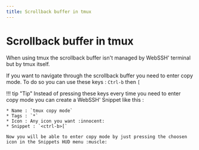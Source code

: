 ```yaml
---
title: Scrollback buffer in tmux
---
```


# Scrollback buffer in tmux
When using tmux the scrollback buffer isn't managed by WebSSH' terminal but by tmux itself.

If you want to navigate through the scrollback buffer you need to enter copy mode. 
To do so you can use these keys :
`Ctrl-b` then `[`

!!! tip "Tip"
    Instead of pressing these keys every time you need to enter copy mode you can create a WebSSH' Snippet like this :

    * Name : `tmux copy mode`
    * Tags : `*`
    * Icon : Any icon you want :innocent:
    * Snippet : `<ctrl-b>[`

    Now you will be able to enter copy mode by just pressing the choosen icon in the Snippets HUD menu :muscle: